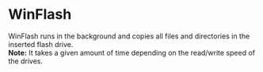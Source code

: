 # WinFlash

WinFlash runs in the background and copies all files and directories in the inserted flash drive.  
**Note:** It takes a given amount of time depending on the read/write speed of the drives.
